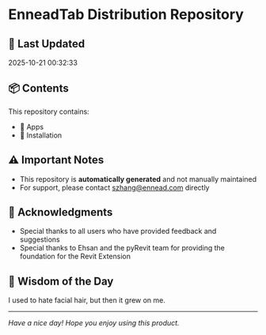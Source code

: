 # EnneadTab Distribution Repository

## 📅 Last Updated
2025-10-21 00:32:33



## 📦 Contents
This repository contains:
- 📂 Apps
- 📂 Installation

## ⚠️ Important Notes
- This repository is **automatically generated** and not manually maintained
- For support, please contact szhang@ennead.com directly

## 🙏 Acknowledgments
- Special thanks to all users who have provided feedback and suggestions
- Special thanks to Ehsan and the pyRevit team for providing the foundation for the Revit Extension

## 💭 Wisdom of the Day
I used to hate facial hair, but then it grew on me.

---
*Have a nice day! Hope you enjoy using this product.*

